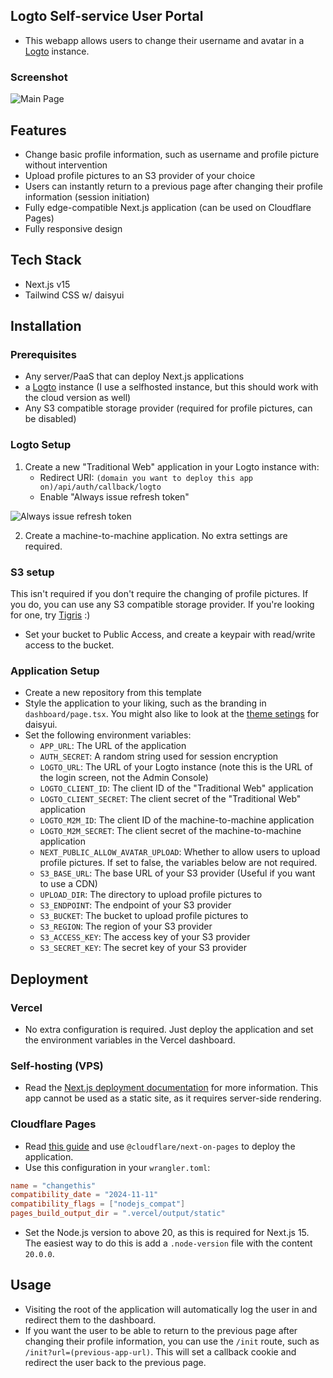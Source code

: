 ## Logto Self-service User Portal
- This webapp allows users to change their username and avatar in a [Logto](https://logto.io) instance.

### Screenshot
![Main Page](https://sukushocloud.mdusercontent.com/rms0e6ro8pps/09656d1c0ef8d7c427b6fc4e9c2ade15.png)

## Features
- Change basic profile information, such as username and profile picture without intervention
- Upload profile pictures to an S3 provider of your choice
- Users can instantly return to a previous page after changing their profile information (session initiation)
- Fully edge-compatible Next.js application (can be used on Cloudflare Pages)
- Fully responsive design

## Tech Stack
- Next.js v15
- Tailwind CSS w/ daisyui

## Installation

### Prerequisites
- Any server/PaaS that can deploy Next.js applications
- a [Logto](https://logto.io) instance (I use a selfhosted instance, but this should work with the cloud version as well)
- Any S3 compatible storage provider (required for profile pictures, can be disabled)

### Logto Setup
1. Create a new "Traditional Web" application in your Logto instance with:
    - Redirect URI: `(domain you want to deploy this app on)/api/auth/callback/logto`
    - Enable "Always issue refresh token"

![Always issue refresh token](https://sukushocloud.mdusercontent.com/rms0e6ro8pps/f903e77ce51491add3ee524d0b8c8ff8.png)

2. Create a machine-to-machine application. No extra settings are required.

### S3 setup
This isn't required if you don't require the changing of profile pictures. If you do, you can use any S3 compatible storage provider. If you're looking for one, try [Tigris](https://www.tigrisdata.com) :)
- Set your bucket to Public Access, and create a keypair with read/write access to the bucket.

### Application Setup
- Create a new repository from this template
- Style the application to your liking, such as the branding in `dashboard/page.tsx`. You might also like to look at the [theme setings](https://daisyui.com/docs/themes/) for daisyui.
- Set the following environment variables:
    - `APP_URL`: The URL of the application
    - `AUTH_SECRET`: A random string used for session encryption
    - `LOGTO_URL`: The URL of your Logto instance (note this is the URL of the login screen, not the Admin Console)
    - `LOGTO_CLIENT_ID`: The client ID of the "Traditional Web" application
    - `LOGTO_CLIENT_SECRET`: The client secret of the "Traditional Web" application
    - `LOGTO_M2M_ID`: The client ID of the machine-to-machine application
    - `LOGTO_M2M_SECRET`: The client secret of the machine-to-machine application
    - `NEXT_PUBLIC_ALLOW_AVATAR_UPLOAD`: Whether to allow users to upload profile pictures. If set to false, the variables below are not required.
    - `S3_BASE_URL`: The base URL of your S3 provider (Useful if you want to use a CDN)
    - `UPLOAD_DIR`: The directory to upload profile pictures to
    - `S3_ENDPOINT`: The endpoint of your S3 provider
    - `S3_BUCKET`: The bucket to upload profile pictures to
    - `S3_REGION`: The region of your S3 provider
    - `S3_ACCESS_KEY`: The access key of your S3 provider
    - `S3_SECRET_KEY`: The secret key of your S3 provider

## Deployment

### Vercel
- No extra configuration is required. Just deploy the application and set the environment variables in the Vercel dashboard.

### Self-hosting (VPS)
- Read the [Next.js deployment documentation](https://nextjs.org/docs/app/building-your-application/deploying#self-hosting) for more information. This app cannot be used as a static site, as it requires server-side rendering.

### Cloudflare Pages
- Read [this guide](https://developers.cloudflare.com/pages/framework-guides/nextjs/ssr/get-started/#existing-apps) and use `@cloudflare/next-on-pages` to deploy the application.
- Use this configuration in your `wrangler.toml`:
```toml
name = "changethis"
compatibility_date = "2024-11-11"
compatibility_flags = ["nodejs_compat"]
pages_build_output_dir = ".vercel/output/static"
```
- Set the Node.js version to above 20, as this is required for Next.js 15. The easiest way to do this is add a `.node-version` file with the content `20.0.0`.

## Usage
- Visiting the root of the application will automatically log the user in and redirect them to the dashboard.
- If you want the user to be able to return to the previous page after changing their profile information, you can use the `/init` route, such as `/init?url=(previous-app-url)`. This will set a callback cookie and redirect the user back to the previous page.
